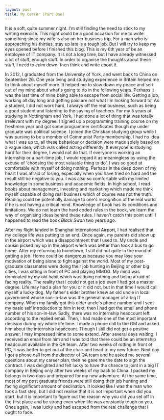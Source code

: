 ```yaml
---
layout: post
title: My Career (Part One)
---
```

It is a soft, quite summer night. I'm still finding the need to stick to my writing exercise. This night could be a good occasion for me to write something since my wife is also on her business trip. For a man who is approaching his thirties, stay up late is a tough job. But I will try to keep my eyes opened before I finished this blog. This is my 6th year of be an employee of IT company. It is not a long time, but I have already witnessed a lot of stuff, enough stuff. In order to organise the thoughts about these stuff, I need to calm down, then think and write about it.

In 2012, I graduated from the University of York, and went back to China on September 26. One year living and studying experience in Britain helped me to think about myself more. It helped me to slow down my peace and sort out of my mind about what's going to do in the following years. Perhaps it was the last time of mine being able to escape from social life. Getting a job, working all day long and getting paid are not what I'm looking forward to. As a student, I did not work hard, I always off the real business, such as being a good student and listening to the saying of teachers. For my 5 years of studying in Nottingham and York, I had done a lot of thing that was totally irrelevant with my degree. I signed up a programming training course on my freshmen year and got some programmer certificates though my under graduate was political science. I joined the Christian studying group while I was pursing to be a member of Communist Party membership. I had no idea what I was up to, all these behaviour or decision were made solely based on a vague idea, which was called acting differently. If everyone is studying hard for their degree, I would not do that. If everyone is working an internship or a part-time job, I would regard it as meaningless by using the excuse of 'choosing the most valuable thing to do'. I was so good at comfortable with myself of doing nothing. Perhaps in the deep down of my heart I was afraid of losing, especially when you have tried so hard and the result still be negative to you. I was also so comfortable with my limited knowledge in some business and academic fields. In high school, I read books about management, investing and marketing which made me think myself capable of doing real business which of course was not the truth. Reading could be potentially damage to one's recognition of the real world if he is not having a critical mind. Knowledge of book has its conditions and limitations. We do not learn the hard coded rules in the book, we learn the way of organising ideas behind these rules. I haven't catch this point until I happened to read the book *Black Swan* two years ago. 

After my flight landed in Shanghai International Airport, I had realised that my college life was putting to an end. Once again, my parents did show up in the airport which was a disappointment that I used to. My uncle and cousin picked my up in the airport which was better than took a bus to go home. After my returning to hometown, I still did not quite in the mood of getting a job. Home could be dangerous because you may lose your motivation of being alone to fight against the world. Most of my post-graduate classmates were doing their job hunting in Beijing or other big cities, I was sitting in front of PC and playing MMOG. My mind was dominated by my old habit which was doing nothing and being afraid of facing reality. The reality that I could not get a job even I had got a master degree. Life may had a plan for you or it did not, but in that time I would call myself a lucky dog. My father's elder brother knew an old uncle in local government whose son-in-law was the general manager of a big IT company. When my family got this older uncle's phone number and I sent my basic self introduction to him in text, then I had got the email and phone number of his son-in-law. Sadly, there was no internship headcount left according to the replied email. Then, I had made one of the most important decision during my whole life time. I made a phone call to the GM and asked him about the internship headcount. Though I still did not get a positive answer, I may impressed hime to some extend. After several days waiting, I received an email from him and I was told that there could be an internship headcount available in the QA team. After two weeks of rotting in front of PC, it was better to get out of the chair and head to my new future. Next day I got a phone call from the director of QA team and he asked me several questions about my career plan, then he gave me the date to sign the contract. I was delighted and felt lucky to have the chance to joint in a big IT company in Beijing only after two weeks of my back to China. I packed my belongs in two days and prepared for my new adventure. At the same time, most of my post graduate friends were still doing their job hunting and facing significant amount of declination. It looked like I was the man who took a fast step, but I did not realise that it is not important when did you start, but it is important to figure out the reason why you did you set off in the first place and be strong even when life was constantly tough on you. Once again, I was lucky and had escaped from the real challenge that I ought to face.


